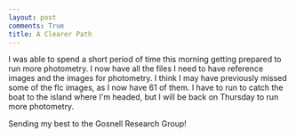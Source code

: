 ```yaml
---
layout: post
comments: True
title: A Clearer Path
---
```

I was able to spend a short period of time this morning getting prepared to run more photometry. I now have all the files I need to have reference images and the images for photometry. I think I may have previously missed some of the flc images, as I now have 61 of them. I have to run to catch the boat to the island where I'm headed, but I will be back on Thursday to run more photometry.

Sending my best to the Gosnell Research Group!
